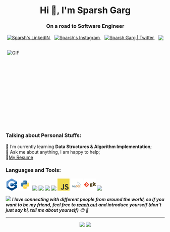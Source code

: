 <h1 align="center">Hi 👋, I'm Sparsh Garg</h1>
<h3 align="center">On a road to Software Engineer</h3>
<p align="center">
  <a href="https://www.linkedin.com/in/sparshgarg07/">
    <img align="center" alt="Sparsh's LinkedIN" height="30px" width="25px" src="https://cdn.jsdelivr.net/npm/simple-icons@v3/icons/linkedin.svg" />
  </a>&ensp;
<!--  <a href="https://sourcerer.io/sparsh-99/">
    <img align="center" alt="Sparsh's Sourcerer" height="30px" width="25px" src="https://cdn.jsdelivr.net/npm/simple-icons@v3/icons/sahibinden.svg" />
  </a>&ensp;
-->
  <a href="https://www.instagram.com/sparsh_garg99/">
    <img align="center" alt="Sparsh's Instagram" height="30px" width="25px" src="https://cdn.jsdelivr.net/npm/simple-icons@v3/icons/instagram.svg" />
  </a>&ensp;
  <a href="https://twitter.com/i_am_SparshGarg">
    <img align="center" alt="Sparsh Garg | Twitter" height="30px" width="25px" src="https://cdn.jsdelivr.net/npm/simple-icons@v3/icons/twitter.svg" />
  </a>&ensp;
  <img height="20" align='center' src="https://visitor-badge.laobi.icu/badge?page_id=sparsh-99.visitor-badge">
</p>
<br />
  <img align="right" alt="GIF" src="https://github.com/abhisheknaiidu/abhisheknaiidu/blob/master/code.gif?raw=true" width="500" height="260" />
  
### **Talking about Personal Stuffs:**

 🌱 I’m currently learning <b>Data Structures & Algorithm Implementation</b>;<br> 
 💬 Ask me about anything, I am happy to help;<br>
 📝[My Resume](https://docs.google.com/document/d/1xzvesZK-cnnfnrRJyHlamKTGmLUjPADlPdx-638FdzA/edit?usp=sharing)<br>


### **Languages and Tools:**  

<code><img height="38" src="https://raw.githubusercontent.com/github/explore/80688e429a7d4ef2fca1e82350fe8e3517d3494d/topics/cpp/cpp.png"></code>
<code><img height="38" src="https://raw.githubusercontent.com/github/explore/80688e429a7d4ef2fca1e82350fe8e3517d3494d/topics/python/python.png"></code>
<code><img height="38" src="https://user-images.githubusercontent.com/56729873/91666041-81a3eb00-eb17-11ea-8142-a049c30b3083.png"></code>
<code><img height="38" src="https://user-images.githubusercontent.com/56729873/91666227-ba908f80-eb18-11ea-9118-fdc1a845195b.png"></code>
<code><img height="38" src="https://user-images.githubusercontent.com/56729873/91666238-ced48c80-eb18-11ea-8279-66d4fbc90cc3.png"></code>
<code><img height="38" src="https://user-images.githubusercontent.com/56729873/91666250-e14ec600-eb18-11ea-81e4-59f2a65ff0aa.png"></code>
<code><img height="38" src="https://raw.githubusercontent.com/github/explore/80688e429a7d4ef2fca1e82350fe8e3517d3494d/topics/javascript/javascript.png" margin-top="10px"></code>
<code><img height="38" src="https://raw.githubusercontent.com/github/explore/80688e429a7d4ef2fca1e82350fe8e3517d3494d/topics/mysql/mysql.png"></code>
<code><img height="38" src="https://raw.githubusercontent.com/github/explore/80688e429a7d4ef2fca1e82350fe8e3517d3494d/topics/git/git.png"></code>
<code><img height="38" src="https://cdn.worldvectorlogo.com/logos/oracle-2.svg"></code><br>

<!-- Feel free to reach out and introduce yourself :D-->
<img src="https://media.giphy.com/media/LnQjpWaON8nhr21vNW/giphy.gif" width="60"> <em><b>I love connecting with different people from around the world, so if you want to be my friend, feel free to <a href="https://www.linkedin.com/in/sparshgarg07/">reach out</a> and introduce yourself (don’t just say hi, tell me about yourself)</b> 😊 💜</em>

---

<p align="center">
    <img
        height="180em"
        src="https://github-readme-stats.vercel.app/api?username=sparsh-99&show_icons=true&hide_border=true"
    />
    <img
        height="180em"
        src="https://github-readme-stats.vercel.app/api/top-langs/?username=sparsh-99&show_icons=true&hide_border=true&layout=compact&langs_count=8"
    />
</p>
<!--
<p align="center">
  <img src="https://github-readme-streak-stats.herokuapp.com/?user=sparsh-99&hide_border=true" height="180em" />
</p>

-->
